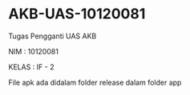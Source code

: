 # AKB-UAS-10120081

Tugas Pengganti UAS AKB

NIM : 10120081

KELAS : IF - 2

File apk ada didalam folder release dalam folder app

